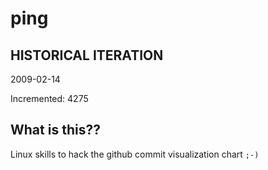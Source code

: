 # ping

## HISTORICAL ITERATION
2009-02-14

Incremented: 4275

## What is this?? 
Linux skills to hack the github commit visualization chart `;-)`
